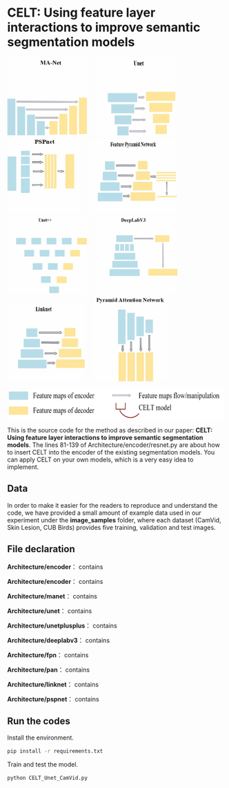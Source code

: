 # CELT: Using feature layer interactions to improve semantic segmentation models

<p float="center">
  <img width="185" height="180" src="https://github.com/Temporaryanonymous/CELT/blob/main/figure/MANet.gif"/>
  &nbsp;
  &nbsp;
  <img width="185" height="180" src="https://github.com/Temporaryanonymous/CELT/blob/main/figure/Unet.gif"/> 
    &nbsp;
    &nbsp;
  <img width="170" height="180" src="https://github.com/Temporaryanonymous/CELT/blob/main/figure/PSPnet.gif"/>
    &nbsp;
    &nbsp;
  <img width="205" height="175" src="https://github.com/Temporaryanonymous/CELT/blob/main/figure/FeaturePN.gif"/>
    &nbsp;
    &nbsp;
  <img width="185" height="180" src="https://github.com/Temporaryanonymous/CELT/blob/main/figure/Unet%2B%2B.gif"/>
     &nbsp;
    &nbsp;
  <img width="190" height="180" src="https://github.com/Temporaryanonymous/CELT/blob/main/figure/DeepLabV3.gif"/>
     &nbsp;
    &nbsp;
  <img width="180" height="180" src="https://github.com/Temporaryanonymous/CELT/blob/main/figure/Linknet.gif"/>
     &nbsp;
    &nbsp;
  <img width="170" height="200" src="https://github.com/Temporaryanonymous/CELT/blob/main/figure/PAN.gif"/>
</p>

<p align="center">
  <img width="500" height="70" src="https://github.com/Temporaryanonymous/CELT/blob/main/figure/Figure%20Legend.jpg">
</p>

This is the source code for the method as described in our paper:
**CELT: Using feature layer interactions to improve semantic segmentation models**. The lines 81-139 of Architecture/encoder/resnet.py are about how to insert CELT into the encoder of the existing segmentation models. You can apply CELT on your own models, which is a very easy idea to implement.

## Data

In order to make it easier for the readers to reproduce and understand the code, we have provided a small amount of example data used in our experiment under the **image_samples** folder, where each dataset (CamVid, Skin Lesion, CUB Birds) provides five training, validation and test images.


## File declaration

**Architecture/encoder**： contains 
  
**Architecture/encoder**： contains 

**Architecture/manet**： contains 

**Architecture/unet**： contains 

**Architecture/unetplusplus**： contains 

**Architecture/deeplabv3**： contains 

**Architecture/fpn**： contains 

**Architecture/pan**： contains 

**Architecture/linknet**： contains 

**Architecture/pspnet**： contains 


## Run the codes
Install the environment.
```bash
pip install -r requirements.txt
```

Train and test the model.
```bash
python CELT_Unet_CamVid.py
```
